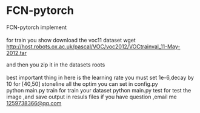# FCN-pytorch
FCN-pytorch implement<br>  
for train you show download the voc11 dataset  wget http://host.robots.ox.ac.uk/pascal/VOC/voc2012/VOCtrainval_11-May-2012.tar
 
and then you zip it in the datasets roots<br>  
best important thing in here is the learning rate you must set 1e-6,decay by 10 for [40,50] stoneline 
all the optim you can set in config.py<br> 
python main.py train for train your dataset
python main.py test for test the image ,and save output in resuls files
if you have question ,email me 1259738366@qq.com<br>  
